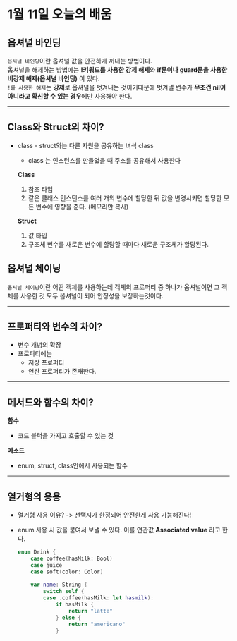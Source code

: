 # 1월 11일 오늘의 배움

## 옵셔널 바인딩
`옵셔널 바인딩`이란 옵셔널 값을 안전하게 꺼내는 방법이다.  
옵셔널을 해제하는 방법에는 **!키워드를 사용한 강제 해제**와 **if문이나 guard문을 사용한 비강제 해제(옵셔널 바인딩)** 이 있다.  
`!를 사용한 해제`는 **강제**로 옵셔널을 벗겨내는 것이기때문에 벗겨낼 변수가 **무조건 nil이 아니라고 확신할 수 있는 경우**에만 사용해야 한다.

---

## Class와 Struct의 차이?
    
- class - struct와는 다른 자원을 공유하는 녀석 class
    - class 는 인스턴스를 만들었을 때 주소를 공유해서 사용한다
    
    **Class**
    
    1. 참조 타입
    2. 같은 클래스 인스턴스를 여러 개의 변수에 할당한 뒤 값을 변경시키면 할당한 모든 변수에 영향을 준다. (메모리만 복사)
    
    **Struct**
    
    1. 값 타입
    2. 구조체 변수를 새로운 변수에 할당할 때마다 새로운 구조체가 할당된다.

## 옵셔널 체이닝
`옵셔널 체이닝`이란 어떤 객체를 사용하는데 객체의 프로퍼티 중 하나가 옵셔널이면 그 객체를 사용한 것 모두 옵셔널이 되어 안정성을 보장하는것이다.

---
## 프로퍼티와 변수의 차이?
- 변수 개념의 확장
- 프로퍼티에는
  - 저장 프로퍼티
  - 연산 프로퍼티가 존재한다.

---
## 메서드와 함수의 차이?
**함수**
- 코드 블럭을 가지고 호출할 수 있는 것

**메소드**
- enum, struct, class안에서 사용되는 함수

---
## 열거형의 응용
- 열거형 사용 이유? -> 선택지가 한정되어 안전한게 사용 가능해진다!
- enum 사용 시 값을 붙여서 보낼 수 있다. 이를 연관값 **Associated value** 라고 한다.

 
    ```swift
    enum Drink {
    	case coffee(hasMilk: Bool)
    	case juice
    	case soft(color: Color)
    	
    	var name: String {
    		switch self {
    		case .coffee(hasMilk: let hasmilk):
    			if hasMilk {
    				return "latte"
    			} else {
    				return "americano"
    			}
    ```